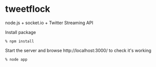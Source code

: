 tweetflock
=============

node.js + socket.io + Twitter Streaming API

Install package

    % npm install

Start the server and browse http://localhost:3000/ to check it's working

    % node app
